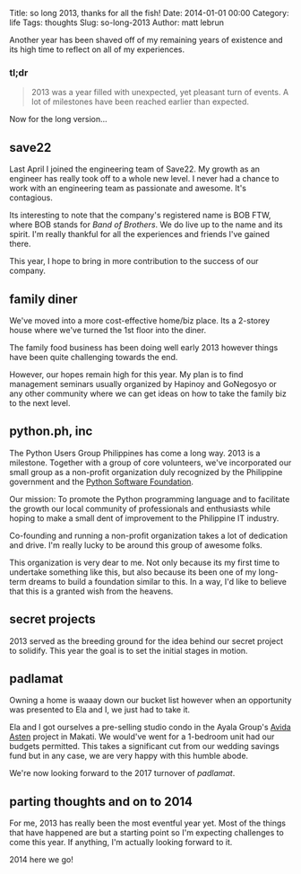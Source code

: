 Title: so long 2013, thanks for all the fish!
Date: 2014-01-01 00:00
Category: life
Tags: thoughts
Slug: so-long-2013
Author: matt lebrun


Another year has been shaved off of my remaining years of existence and its 
high time to reflect on all of my experiences.

### tl;dr

> 2013 was a year filled with unexpected, yet pleasant turn of events.
> A lot of milestones have been reached earlier than expected.

Now for the long version...

## save22

Last April I joined the engineering team of Save22. My growth as an engineer 
has really took off to a whole new level. I never had a chance to work with an 
engineering team as passionate and awesome. It's contagious.

Its interesting to note that the company's registered name is BOB FTW, where 
BOB stands for _Band of Brothers_. We do live up to the name and its spirit. 
I'm really thankful for all the experiences and friends I've gained there.

This year, I hope to bring in more contribution to the success of our company.

## family diner

We've moved into a more cost-effective home/biz place. Its a 2-storey house 
where we've turned the 1st floor into the diner.

The family food business has been doing well early 2013 however things have 
been quite challenging towards the end.

However, our hopes remain high for this year. My plan is to find management 
seminars usually organized by Hapinoy and GoNegosyo or any other community 
where we can get ideas on how to take the family biz to the next level.

## python.ph, inc

The Python Users Group Philippines has come a long way. 2013 is a milestone. 
Together with a group of core volunteers, we've incorporated our small group as 
a non-profit organization duly recognized by the Philippine government and the 
[Python Software Foundation](http://www.python.org/psf/).

Our mission: To promote the Python programming language and to facilitate the 
growth our local community of professionals and enthusiasts while hoping to 
make a small dent of improvement to the Philippine IT industry.

Co-founding and running a non-profit organization takes a lot of dedication and 
drive. I'm really lucky to be around this group of awesome folks.

This organization is very dear to me. Not only because its my first time to 
undertake something like this, but also because its been one of my long-term 
dreams to build a foundation similar to this. In a way, I'd like to believe 
that this is a granted wish from the heavens.

## secret projects

2013 served as the breeding ground for the idea behind our secret project to 
solidify. This year the goal is to set the initial stages in motion.

## padlamat

Owning a home is waaay down our bucket list however when an opportunity was 
presented to Ela and I, we just had to take it.

Ela and I got ourselves a pre-selling studio condo in the Ayala Group's 
[Avida Asten](http://www.avidaland.com/Avida-towers-asten.php) project in 
Makati. We would've went for a 1-bedroom unit had our budgets permitted. This 
takes a significant cut from our wedding savings fund but in any case, we are 
very happy with this humble abode.

We're now looking forward to the 2017 turnover of _padlamat_.

## parting thoughts and on to 2014

For me, 2013 has really been the most eventful year yet. Most of the things 
that have happened are but a starting point so I'm expecting challenges to come 
this year. If anything, I'm actually looking forward to it.

2014 here we go!
